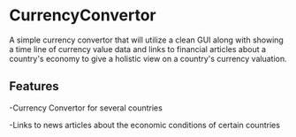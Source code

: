 # CurrencyConvertor

A simple currency convertor that will utilize a clean GUI along with showing a time line of currency value data and links to financial articles about a country's economy to give a holistic view on a country's currency valuation. 

## Features
-Currency Convertor for several countries

-Links to news articles about the economic conditions of certain countries
